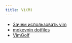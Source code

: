 ```yaml
---
title: Vi(M)
---
```


- [Зачем использовать vim](https://guides.hexlet.io/ru/vim/)
- [mokevnin dotfiles](https://github.com/mokevnin/dotfiles)
- [VimGolf](https://www.vimgolf.com/)
